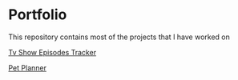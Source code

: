 # Portfolio
This repository contains most of the projects that I have worked on

[Tv Show Episodes Tracker](https://github.com/SnowyTheBear67/SQLSquirrelsProject)

[Pet Planner](https://github.com/ddb048/PetPlanner.git)

